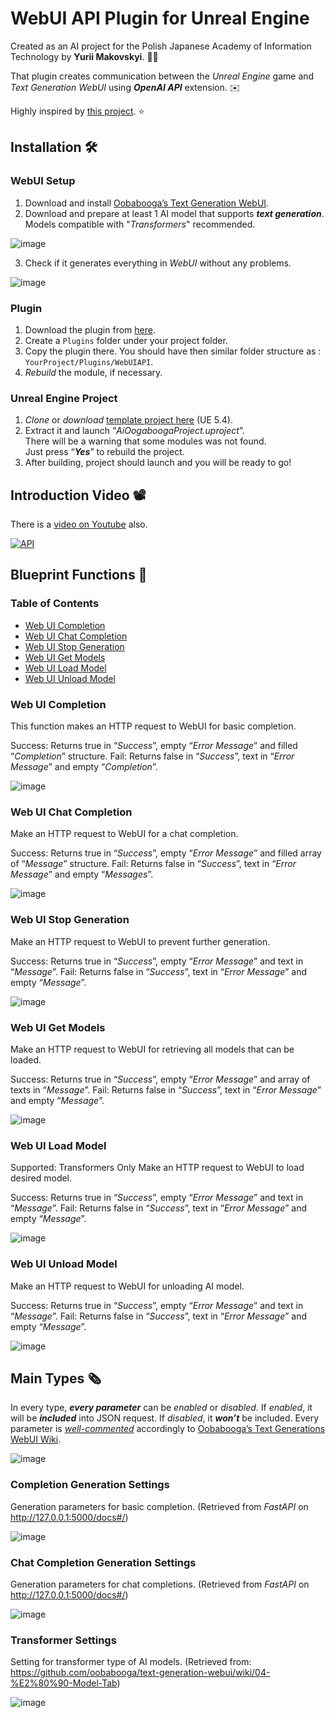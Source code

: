 # WebUI API Plugin for Unreal Engine
Created as an AI project for the Polish Japanese Academy of Information Technology by **Yurii Makovskyi**. 🧑‍🎓

That plugin creates communication between the _Unreal Engine_ game and _Text Generation WebUI_ using ***OpenAI API*** extension. ✉️

Highly inspired by [this project](https://github.com/KellanM/OpenAI-Api-Unreal). ⭐

## Installation 🛠️
### WebUI Setup
1. Download and install [Oobabooga’s Text Generation WebUI](https://github.com/oobabooga/text-generation-webui).
2. Download and prepare at least 1 AI model that supports ***text generation***.
Models compatible with "_Transformers_" recommended.

![image](https://github.com/user-attachments/assets/ce080e0f-fe33-4116-8155-61bda3f63a48)

3. Check if it generates everything in _WebUI_ without any problems.

![image](https://github.com/user-attachments/assets/f01f9fb7-a411-4747-9317-e78e48d35238)

### Plugin

1. Download the plugin from [here](https://drive.google.com/file/d/1dTJlGuNuUBXkky67k1tdiQF9CLLRxO4a/view?usp=sharing).
3. Create a `Plugins` folder under your project folder.
4. Copy the plugin there. You should have then similar folder structure as : `YourProject/Plugins/WebUIAPI`.
5. _Rebuild_ the module, if necessary.

### Unreal Engine Project

1. _Clone_ or _download_ [template project here](https://github.com/jurikimurik/WebUI-API-Unreal-Example-Project) (UE 5.4).
2. Extract it and launch “_AiOogaboogaProject.uproject_”.  
There will be a warning that some modules was not found.  
Just press “***Yes***” to rebuild the project.  
3. After building, project should launch and you will be ready to go!


## Introduction Video 📽️
There is a [video on Youtube](https://youtu.be/hSPzyfICNzI) also.

[![API](https://github.com/user-attachments/assets/e94247f5-c917-4e97-8d5d-f833cf484fc3)](https://www.youtube.com/watch?v=hSPzyfICNzI)


## Blueprint Functions 🧰

### Table of Contents
- [Web UI Completion](#web-ui-completion)
- [Web UI Chat Completion](#web-ui-chat-completion)
- [Web UI Stop Generation](#web-ui-stop-generation)
- [Web UI Get Models](#web-ui-get-models)
- [Web UI Load Model](#web-ui-load-model)
- [Web UI Unload Model](#web-ui-unload-model)

### Web UI Completion
This function makes an HTTP request to WebUI for basic completion.

Success: Returns true in “_Success_”, empty “_Error Message_” and filled “_Completion_” structure.
Fail:  Returns false in “_Success_”, text in “_Error Message_” and empty “_Completion_”.

![image](https://github.com/user-attachments/assets/96186f16-b7ba-4b08-a69d-2a62f5c320e3)

### Web UI Chat Completion
Make an HTTP request to WebUI for a chat completion.

Success: Returns true in “_Success_”, empty “_Error Message_” and filled array of “_Message_” structure.
Fail:  Returns false in “_Success_”, text in “_Error Message_” and empty “_Messages_”.

![image](https://github.com/user-attachments/assets/d05fa46e-50aa-4c13-99c4-70cbbf1cfd75)

### Web UI Stop Generation
Make an HTTP request to WebUI to prevent further generation.	

Success: Returns true in “_Success_”, empty “_Error Message_” and text in “_Message_”.
Fail:  Returns false in “_Success_”, text in “_Error Message_” and empty “_Message_”.

![image](https://github.com/user-attachments/assets/2ed22745-0e35-48fe-9637-e890a18a6c16)

### Web UI Get Models
Make an HTTP request to WebUI for retrieving all models that can be loaded.

Success: Returns true in “_Success_”, empty “_Error Message_” and array of texts in “_Message_”.
Fail:  Returns false in “_Success_”, text in “_Error Message_” and empty “_Message_”.

![image](https://github.com/user-attachments/assets/4a0bb746-00ab-4f83-9e83-7200d7306a9f)

### Web UI Load Model
Supported: Transformers Only
Make an HTTP request to WebUI to load desired model.

Success: Returns true in “_Success_”, empty “_Error Message_” and text in “_Message_”.
Fail:  Returns false in “_Success_”, text in “_Error Message_” and empty “_Message_”.

![image](https://github.com/user-attachments/assets/ec6f625d-2cd2-404b-ac1c-14711c536e9d)

### Web UI Unload Model
Make an HTTP request to WebUI for unloading AI model.

Success: Returns true in “_Success_”, empty “_Error Message_” and text in “_Message_”.
Fail:  Returns false in “_Success_”, text in “_Error Message_” and empty “_Message_”.

![image](https://github.com/user-attachments/assets/9fad6452-32f4-4cda-b113-fc9dc986fc45)

## Main Types 🗞️

In every type, ***every parameter*** can be _enabled_ or _disabled_. 
If _enabled_, it will be ***included*** into JSON request.
If _disabled_, it ***won’t*** be included.
Every parameter is <ins>_well-commented_</ins> accordingly to [Oobabooga’s Text Generations WebUI Wiki](https://github.com/oobabooga/text-generation-webui/wiki/03-%E2%80%90-Parameters-Tab).

![image](https://github.com/user-attachments/assets/0dbf4a67-abfd-467b-bcb3-495f230b6ce5)

### Completion Generation Settings
Generation parameters for basic completion. (Retrieved from _FastAPI_ on http://127.0.0.1:5000/docs#/)

![image](https://github.com/user-attachments/assets/95901306-b353-4e14-be6a-b2d6062d6a9a)

### Chat Completion Generation Settings
Generation parameters for chat completions. (Retrieved from _FastAPI_ on http://127.0.0.1:5000/docs#/)

![image](https://github.com/user-attachments/assets/23e054dd-24c6-4c3f-b8fb-86a7b7d91d17)

### Transformer Settings
Setting for transformer type of AI models. (Retrieved from: https://github.com/oobabooga/text-generation-webui/wiki/04-%E2%80%90-Model-Tab)

![image](https://github.com/user-attachments/assets/b9deb00d-7164-4257-80d6-a0628609aba2)



